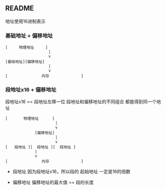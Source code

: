 ##  README
地址使用16进制表示


###   基础地址 + 偏移地址
```shell
[	  物理地址	   ]
   		   		   | 
  		  		   v 
[基础地址][偏移地址]
				   |
				   v
[				内存				]
```



###   段地址x16 + 偏移地址
段地址x16 == 段地址左移一位
段地址和偏移地址的不同组合 都能得到同一个地址
```shell
[		物理地址	  ]
			 		  |
					  v
	   		 [偏移地址]
				 	  |
				 	  v
[	段地址	][	段地址	][	段地址	]
			 |
			 v
[				内存				]
```

* 段地址
因为段地址x16，所以段的 起始地址 一定是16的倍数

* 偏移地址
偏移地址的最大值 == 段的长度
